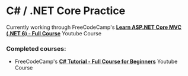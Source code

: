 # C# / .NET Core Practice

Currently working through FreeCodeCamp's **[Learn ASP.NET Core MVC (.NET 6) - Full Course](https://www.youtube.com/watch?v=hZ1DASYd9rk&t=905s&ab_channel=freeCodeCamp.org)** Youtube Course

### Completed courses:
- FreeCodeCamp's **[C# Tutorial - Full Course for Beginners](https://youtu.be/GhQdlIFylQ8?si=Lh3a6CTXbcP9QynH)** Youtube Course
